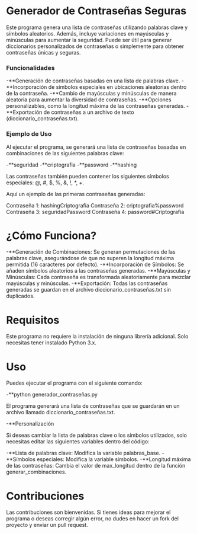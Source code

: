 # Generador de Contraseñas Seguras

Este programa genera una lista de contraseñas utilizando palabras clave y símbolos aleatorios. Además, incluye variaciones en mayúsculas y minúsculas para aumentar la seguridad. Puede ser útil para generar diccionarios personalizados de contraseñas o simplemente para obtener contraseñas únicas y seguras.

### Funcionalidades

-**Generación de contraseñas basadas en una lista de palabras clave.
-**Incorporación de símbolos especiales en ubicaciones aleatorias dentro de la contraseña.
-**Cambio de mayúsculas y minúsculas de manera aleatoria para aumentar la diversidad de contraseñas.
-**Opciones personalizables, como la longitud máxima de las contraseñas generadas.
-**Exportación de contraseñas a un archivo de texto (diccionario_contraseñas.txt).

### Ejemplo de Uso

Al ejecutar el programa, se generará una lista de contraseñas basadas en combinaciones de las siguientes palabras clave:

-**seguridad
-**criptografia
-**password
-**hashing

Las contraseñas también pueden contener los siguientes símbolos especiales: @, #, $, %, &, !, *, +.

Aquí un ejemplo de las primeras contraseñas generadas:

Contraseña 1: hashingCriptografia
Contraseña 2: criptografia%password
Contraseña 3: seguridadPassword
Contraseña 4: password#Criptografia

# ¿Cómo Funciona?
-**Generación de Combinaciones: Se generan permutaciones de las palabras clave, asegurándose de que no superen la longitud máxima permitida (16 caracteres por defecto).
-**Incorporación de Símbolos: Se añaden símbolos aleatorios a las contraseñas generadas.
-**Mayúsculas y Minúsculas: Cada contraseña es transformada aleatoriamente para mezclar mayúsculas y minúsculas.
-**Exportación: Todas las contraseñas generadas se guardan en el archivo diccionario_contraseñas.txt sin duplicados.

# Requisitos

Este programa no requiere la instalación de ninguna librería adicional. Solo necesitas tener instalado Python 3.x.

# Uso

Puedes ejecutar el programa con el siguiente comando:


-**python generador_contraseñas.py

El programa generará una lista de contraseñas que se guardarán en un archivo llamado diccionario_contraseñas.txt.

-**Personalización

Si deseas cambiar la lista de palabras clave o los símbolos utilizados, solo necesitas editar las siguientes variables dentro del código:

-**Lista de palabras clave: Modifica la variable palabras_base.
-**Símbolos especiales: Modifica la variable simbolos.
-**Longitud máxima de las contraseñas: Cambia el valor de max_longitud dentro de la función generar_combinaciones.

# Contribuciones

Las contribuciones son bienvenidas. Si tienes ideas para mejorar el programa o deseas corregir algún error, no dudes en hacer un fork del proyecto y enviar un pull request.

